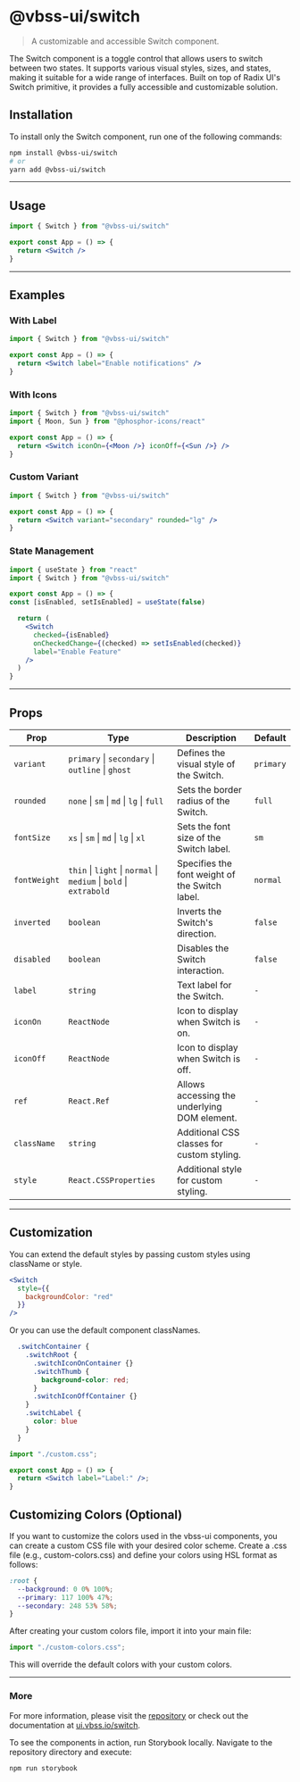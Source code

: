 # @vbss-ui/switch

> A customizable and accessible Switch component.

The Switch component is a toggle control that allows users to switch between two states. It supports various visual styles, sizes, and states, making it suitable for a wide range of interfaces. Built on top of Radix UI's Switch primitive, it provides a fully accessible and customizable solution.

## **Installation**

To install only the Switch component, run one of the following commands:

```bash
npm install @vbss-ui/switch
# or
yarn add @vbss-ui/switch
```

---

## **Usage**

```jsx
import { Switch } from "@vbss-ui/switch"

export const App = () => {
  return <Switch />
}
```

---

## **Examples**

### With Label

```jsx
import { Switch } from "@vbss-ui/switch"

export const App = () => {
  return <Switch label="Enable notifications" />
}
```

### With Icons

```jsx
import { Switch } from "@vbss-ui/switch"
import { Moon, Sun } from "@phosphor-icons/react"

export const App = () => {
  return <Switch iconOn={<Moon />} iconOff={<Sun />} />
}
```

### Custom Variant

```jsx
import { Switch } from "@vbss-ui/switch"

export const App = () => {
  return <Switch variant="secondary" rounded="lg" />
}
```

### State Management

```jsx
import { useState } from "react"
import { Switch } from "@vbss-ui/switch"

export const App = () => {
const [isEnabled, setIsEnabled] = useState(false)

  return (
    <Switch 
      checked={isEnabled}
      onCheckedChange={(checked) => setIsEnabled(checked)}
      label="Enable Feature"
    />
  )
}
```

---

## **Props**

| Prop         | Type                                                                             | Description                                           | Default   |
|--------------|----------------------------------------------------------------------------------|-------------------------------------------------------|-----------|
| `variant`    | `primary` \| `secondary` \| `outline` \| `ghost`                                 | Defines the visual style of the Switch.               | `primary` |
| `rounded`    | `none` \| `sm` \| `md` \| `lg` \| `full`                                         | Sets the border radius of the Switch.                 | `full`    |
| `fontSize`   | `xs` \| `sm` \| `md` \| `lg` \| `xl`                                             | Sets the font size of the Switch label.               | `sm`      |
| `fontWeight` | `thin` \| `light` \| `normal` \| `medium` \| `bold` \| `extrabold`               | Specifies the font weight of the Switch label.        | `normal`  |
| `inverted`   | `boolean`                                                                        | Inverts the Switch's direction.                       | `false`   |
| `disabled`   | `boolean`                                                                        | Disables the Switch interaction.                      | `false`   |
| `label`      | `string`                                                                         | Text label for the Switch.                            | `-`       |
| `iconOn`     | `ReactNode`                                                                      | Icon to display when Switch is on.                    | `-`       |
| `iconOff`    | `ReactNode`                                                                      | Icon to display when Switch is off.                   | `-`       |
| `ref`        | `React.Ref`                                                                      | Allows accessing the underlying DOM element.          | `-`       |
| `className`  | `string`                                                                         | Additional CSS classes for custom styling.            | `-`       |
| `style`      | `React.CSSProperties`                                                            | Additional style for custom styling.                  | `-`       |

---

## **Customization**

You can extend the default styles by passing custom styles using className or style.

```jsx
<Switch
  style={{
    backgroundColor: "red"
  }}
/>
```

Or you can use the default component classNames.

```css
  .switchContainer {
    .switchRoot {
      .switchIconOnContainer {}
      .switchThumb {
        background-color: red;
      }
      .switchIconOffContainer {}
    }
    .switchLabel {
      color: blue
    }
  }
```

```jsx
import "./custom.css";

export const App = () => {
  return <Switch label="Label:" />;
}
```

## **Customizing Colors (Optional)**

If you want to customize the colors used in the vbss-ui components, you can create a custom CSS file with your desired color scheme. Create a .css file (e.g., custom-colors.css) and define your colors using HSL format as follows:

```css
:root {
  --background: 0 0% 100%;
  --primary: 117 100% 47%;
  --secondary: 248 53% 58%;
}
```

After creating your custom colors file, import it into your main file:

```js
import "./custom-colors.css";
```

This will override the default colors with your custom colors.

---

### **More**

For more information, please visit the [repository](https://github.com/vbss-io/vbss-ui) or check out the documentation at [ui.vbss.io/switch](https://ui.vbss.io/switch).  

To see the components in action, run Storybook locally. Navigate to the repository directory and execute:  

```bash
npm run storybook
```
